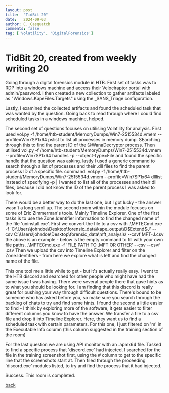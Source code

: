 ```yaml
---
layout: post
title:  "TidBit 20"
date:   2024-09-03
author: C. Casquatch
comments: false
tag: ['Volatility', 'DigitalForensics']
---
```


# TidBit 20, created from weekly writing 20

Going through a digital forensics module in HTB.
First set of tasks was to RDP into a windows machine and access their Velociraptor portal with admin/password. 
I then created a new collection to gather artifacts labeled as "Windows.KapeFiles.Targets" using the _SANS_Triage configuration. 
 
Lastly, I examined the collected artifacts and found the scheduled task that was wanted by the question. Going back to read through where I could find scheduled tasks in a windows machine, helped. 
 
The second set of questions focuses on utilising Volatility for analysis. 
First used 
vol.py -f /home/htb-student/MemoryDumps/Win7-2515534d.vmem --profile=Win7SP1x64 pslist
to list all processes in memory dump. SEarching through this to find the parent ID of the @WanaDecryptor process. 
Then utilised vol.py -f /home/htb-student/MemoryDumps/Win7-2515534d.vmem --profile=Win7SP1x64 handles -p <PID> --object-type=File
and found the specific handle that the question was asking. 
lastly I used a generic command to search through a list of processes and their .dll files to find the parent process ID of a specific file. 
command: vol.py -f /home/htb-student/MemoryDumps/Win7-2515534d.vmem --profile=Win7SP1x64 dlllist
Instead of specifying -p <PID> | I wanted to list all of the processes and their dll files, because I did not know the ID of the parent process I was asked to look for. 
 
There would be a better way to do the last one, but I got lucky - the answer wasn't a long scroll up. 
The second room within the module focuses on some of Eric Zimmerman's tools. Mainly Timeline Explorer.
One of the first tasks is to use the Zone.Identifier information to find the changed name of the file 'uninstall.exe'. First we convert the file to a csv with 
.\MFTECmd.exe -f 'C:\Users\johndoe\Desktop\forensic_data\kape_output\D\$Extend\$J' --csv C:\Users\johndoe\Desktop\forensic_data\mft_analysis\ --csvf MFT-J.csv 
the above is an example - below is the empty command to fill with your own file paths. 
.\MFTECmd.exe -f 'FILE PATH TO .MFT OR OTHER' --csv <PATH TO WHERE YOU WANT TO PUT YOUR NEW CSV FILE> --csvf <NAMEOFFILE>.csv
Then we upload the csv into Timeline Explorer and filter on the Zone.Identifiers - from here we explore what is left and find the changed name of the file. 
 
This one tool me a little while to get - but it's actually really easy. I went to the HTB discord and searched for other people who might have had the same issue I was having. There were several people there that gave hints as to what you should be looking for. I am finding that this discord is really great for pushing your way through difficult questions. There's bound to be someone who has asked before you, so make sure you search through the backlog of chats to try and find some hints. 
I found the second a little easier to find - I think by exploring more of the software, it gets easier to filter different columns you know to have the answer. 
We transfer a file to a csv file and drop it into Timeline Explorer. Here, they want us to find a scheduled task with certain parameters. For this one, I just filtered on 'm' in the Executable Info column (this column suggested in the training section of the room)
 
For the last question we are using API monitor with an .apmx64 file. 
Tasked to find a specific process that 'discord.exe' had injected. 
I searched for the file in the training screenshot first, using the # column to get to the specific line that the screenshots start at. Then filed through the proceeding 'discord.exe' modules listed, to try and find the process that it had injected. 
 
Success. This room is completed.

[back](./TidBits-Main.html)
